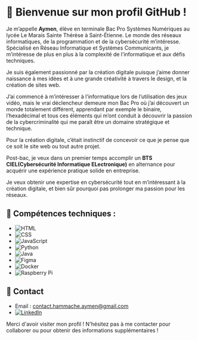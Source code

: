 # 👋 Bienvenue sur mon profil GitHub !

Je m’appelle **Aymen**, élève en terminale Bac Pro Systèmes Numériques au lycée Le Marais Sainte Thérèse à Saint-Étienne. Le monde des réseaux informatiques, de la programmation et de la cybersécurité m’intéresse. Spécialisé en Réseau Informatique et Systèmes Communicants, je m’intéresse de plus en plus à la complexité de l’informatique et aux défis techniques.

Je suis également passionné par la création digitale puisque j’aime donner naissance à mes idées et à une grande créativité à travers le design, et la création de sites web. 

J’ai commencé à m’intéresser à l’informatique lors de l’utilisation des jeux vidéo, mais le vrai déclencheur demeure mon Bac Pro où j’ai découvert un monde totalement différent, apprendant par exemple le binaire, l’hexadécimal et tous ces éléments qui m’ont conduit à découvrir la passion de la cybercriminalité qui me paraît être un domaine stratégique et technique. 

Pour la création digitale, c’était instinctif de concevoir ce que je pense que ce soit le site web ou tout autre projet. 

Post-bac, je veux dans un premier temps accomplir un **BTS CIEL(Cybersécurité Informatique ELectronique)** en alternance pour acquérir une expérience pratique solide en entreprise. 

Je veux obtenir une expertise en cybersécurité tout en m’intéressant à la création digitale, et bien sûr pourquoi pas prolonger ma passion pour les réseaux.

## 🚀 Compétences techniques :

- ![HTML](https://img.shields.io/badge/HTML-E34F26?style=for-the-badge&logo=html5&logoColor=white)  
- ![CSS](https://img.shields.io/badge/CSS-1572B6?style=for-the-badge&logo=css3&logoColor=white)  
- ![JavaScript](https://img.shields.io/badge/JavaScript-F7DF1E?style=for-the-badge&logo=javascript&logoColor=black)  
- ![Python](https://img.shields.io/badge/Python-3776AB?style=for-the-badge&logo=python&logoColor=white)  
- ![Java](https://img.shields.io/badge/Java-007396?style=for-the-badge&logo=java&logoColor=white)  
- ![Figma](https://img.shields.io/badge/Figma-F24E1E?style=for-the-badge&logo=figma&logoColor=white)  
- ![Docker](https://img.shields.io/badge/Docker-2496ED?style=for-the-badge&logo=docker&logoColor=white)  
- ![Raspberry Pi](https://img.shields.io/badge/Raspberry%20Pi-C51A4A?style=for-the-badge&logo=raspberry-pi&logoColor=white)  

## 📧 Contact
- Email : [contact.hammache.aymen@gmail.com](mailto:contact.hammache.aymen@gmail.com)
- [![LinkedIn](https://img.shields.io/badge/LinkedIn-0077B5?style=for-the-badge&logo=linkedin&logoColor=white)](https://www.linkedin.com/in/aymen-hammache)
  
Merci d'avoir visiter mon profil ! N'hésitez pas à me contacter pour collaborer ou pour obtenir des informations supplémentaires !


